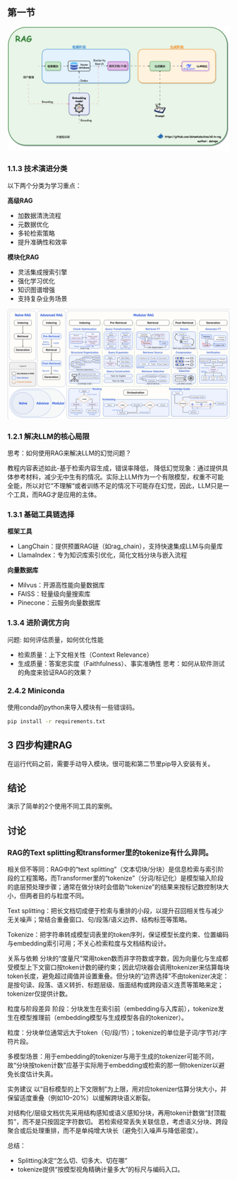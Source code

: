 ## 第一节

![双阶段架构](image.png)

### 1.1.3 技术演进分类

以下两个分类为学习重点：

**高级RAG**
- 加数据清洗流程
- 元数据优化
- 多轮检索策略
- 提升准确性和效率

**模块化RAG**
- 灵活集成搜索引擎
- 强化学习优化
- 知识图谱增强
- 支持复杂业务场景

![RAG分类](image-1.png)

### 1.2.1 解决LLM的核心局限
思考：如何使用RAG来解决LLM的幻觉问题？ 

教程内容表述如此-基于检索内容生成，错误率降低， 降低幻觉现象：通过提供具体参考材料，减少无中生有的情况。实际上LLM作为一个有限模型，权重不可能全能，所以对它“不理解“或者训练不足的情况下可能存在幻觉，因此，LLM只是一个工具，而RAG才是应用的主体。

### 1.3.1 基础工具链选择
**框架工具**
- LangChain：提供预置RAG链（如rag_chain），支持快速集成LLM与向量库
- LlamaIndex：专为知识库索引优化，简化文档分块与嵌入流程

**向量数据库**
- Milvus：开源高性能向量数据库
- FAISS：轻量级向量搜索库
- Pinecone：云服务向量数据库


### 1.3.4 进阶调优方向
问题: 如何评估质量，如何优化性能
- 检索质量：上下文相关性（Context Relevance）
- 生成质量：答案忠实度（Faithfulness）、事实准确性
思考：如何从软件测试的角度来验证RAG的效果？


### 2.4.2 Miniconda
使用conda的python来导入模块有一些错误码。
```sh
pip install -r requirements.txt
```

## 3 四步构建RAG
在运行代码之前，需要手动导入模块。很可能和第二节里pip导入安装有关。

## 结论
演示了简单的2个使用不同工具的案例。

## 讨论

### RAG的Text splitting和transformer里的tokenize有什么异同。
相关但不等同：RAG中的“text splitting”（文本切块/分块）是信息检索与索引阶段的工程策略，而Transformer里的“tokenize”（分词/标记化）是模型输入阶段的底层预处理步骤；通常在做分块时会借助“tokenize”的结果来按标记数控制块大小，但两者目的与粒度不同。

Text splitting：把长文档切成便于检索与重排的小段，以提升召回相关性与减少无关噪声；常结合重叠窗口、句/段落/语义边界、结构标签等策略。

Tokenize：把字符串转成模型词表里的token序列，保证模型长度约束、位置编码与embedding索引可用；不关心检索粒度与文档结构设计。

关系与依赖
分块的“度量尺”常用token数而非字符数或字数，因为向量化与生成都受模型上下文窗口按token计数的硬约束；因此切块器会调用tokenizer来估算每块token长度，避免超过阈值并设置重叠。但分块的“边界选择”不由tokenizer决定：是按句读、段落、语义转折、标题层级、版面结构或跨段语义连贯等策略来定；tokenizer仅提供计数。

粒度与阶段差异
阶段：分块发生在索引前（embedding与入库前），tokenize发生在模型推理前（embedding模型与生成模型各自的tokenizer）。

粒度：分块单位通常远大于token（句/段/节）；tokenize的单位是子词/字节对/字符片段。

多模型场景：用于embedding的tokenizer与用于生成的tokenizer可能不同，故“分块按token计数”应基于实际用于embedding或检索的那一侧tokenizer以避免长度估计失真。

实务建议
以“目标模型的上下文限制”为上限，用对应tokenizer估算分块大小，并保留适度重叠（例如10–20%）以缓解跨块语义断裂。

对结构化/层级文档优先采用结构感知或语义感知分块，再用token计数做“封顶裁剪”，而不是只按固定字符数切。
若检索经常丢失关联信息，考虑语义分块、跨段聚合或后处理重排，而不是单纯增大块长（避免引入噪声与降低密度）。

总结：
- Splitting决定“怎么切、切多大、切在哪”
- tokenize提供“按模型视角精确计量多大”的标尺与编码入口。







